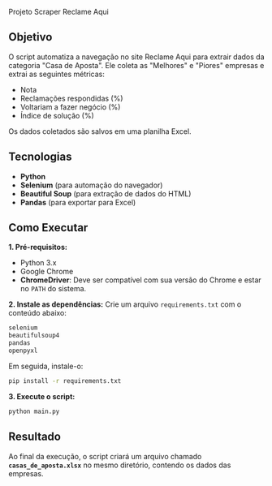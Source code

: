 
Projeto Scraper Reclame Aqui

## Objetivo

O script automatiza a navegação no site Reclame Aqui para extrair dados da categoria "Casa de Aposta". Ele coleta as "Melhores" e "Piores" empresas e extrai as seguintes métricas:

  * Nota
  * Reclamações respondidas (%)
  * Voltariam a fazer negócio (%)
  * Índice de solução (%)

Os dados coletados são salvos em uma planilha Excel.

## Tecnologias

  * **Python**
  * **Selenium** (para automação do navegador)
  * **Beautiful Soup** (para extração de dados do HTML)
  * **Pandas** (para exportar para Excel)

## Como Executar

**1. Pré-requisitos:**

  * Python 3.x
  * Google Chrome
  * **ChromeDriver**: Deve ser compatível com sua versão do Chrome e estar no `PATH` do sistema.

**2. Instale as dependências:**
Crie um arquivo `requirements.txt` com o conteúdo abaixo:

```txt
selenium
beautifulsoup4
pandas
openpyxl
```

Em seguida, instale-o:

```bash
pip install -r requirements.txt
```

**3. Execute o script:**

```bash
python main.py
```

## Resultado

Ao final da execução, o script criará um arquivo chamado **`casas_de_aposta.xlsx`** no mesmo diretório, contendo os dados das empresas.